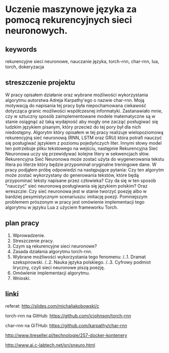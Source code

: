 # Uczenie maszynowe języka za pomocą rekurencyjnych sieci neuronowych.

## keywords
rekurencyjne sieci neuronowe, nauczanie języka, torch-rnn, char-rnn, lua, torch, dokeryzacja

## streszczenie projektu
W pracy opisałem działanie oraz wybrane możliwości wykorzystania algorytmu autorstwa Adreja Karpathy'ego o nazwie char-rnn. Moją motywacją do napisania tej pracy była niepochamowana ciekawość dotycząca granic możliwości współczesnej informatyki. Zastanawiało mnie, czy w sztuczny sposób zaimplementowane modele matematyczne są w stanie osiągnąć aż taką wydajność aby mogły one zacząć posługiwać się ludzkim językiem pisanym, który przecież do tej pory był dla nich niedostępny. Algorytm który opisałem w tej pracy realizuje wielopoziomową rekurencyjną sieć neuronową (RNN, LSTM oraz GRU) która potrafi nauczyć się posługiwać językiem z poziomu pojedyńczych liter. Innymi słowy model ten potrzebuje pliku tekstowego na wejściu, następnie Rekurencyjna Sieć Neuronowa uczy się przewidywać kolejne litery w sekwencjach słów. Rekurencyjna Sieć Neuronowa może zostać użyta do wygenerowania tekstu litera po literze który będzie przypominał oryginalne treningowe dane. W pracy podjąłem próbę odpowiedzi na następujące pytania: Czy ten algorytm może zostać wykorzystany do generowania tekstów, które będą przypominać teksty napisane przez człowieka? Czy da się w ten sposób "nauczyć" sieć neuronową posługiwania się językiem polskim? Oraz wreszczie: Czy sieć neuronowa jest w stanie tworzyć poezję albo w bardziej pesymistycznym scenariuszu: imitację poezji. Pomniejszym problemem prószonym w pracy jest omówienie implementacji tego algorytmu w języku Lua z użyciem frameworku Torch. 

## plan pracy
1. Wprowadzenie.
2. Streszczenie pracy.
3. Czym są rekurencyjne sieci neuronowe?
4. Zasada działania algorytmu torch-rnn.
5. Wybrane możliwości wykorzystania tego fenomenu:
/..1. Dramat szekspirowski.
/..2. Nauka języka polskiego.
/..3. Cyfrowy podmiot liryczny, czyli sieci neuronowe piszą poezję.
6. Omówienie implementacji algorytmu.
7. Wnioski.


## linki
referat: http://slides.com/michaljakobowski/c

torch-rnn na GitHub: https://github.com/jcjohnson/torch-rnn

char-rnn na GiTHub: https://github.com/karpathy/char-rnn

http://www.itreseller.pl/technologie/257-docker-kontenery

http://www.ai.c-labtech.net/sn/sneuro.html
